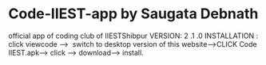   # Code-IIEST-app by Saugata Debnath
official app of coding club  of IIESTShibpur
VERSION: 2 .1 .0
INSTALLATION :
 click viewcode -->  switch to desktop version of this website-->CLICK Code IIEST.apk--> click --> download--> install.
